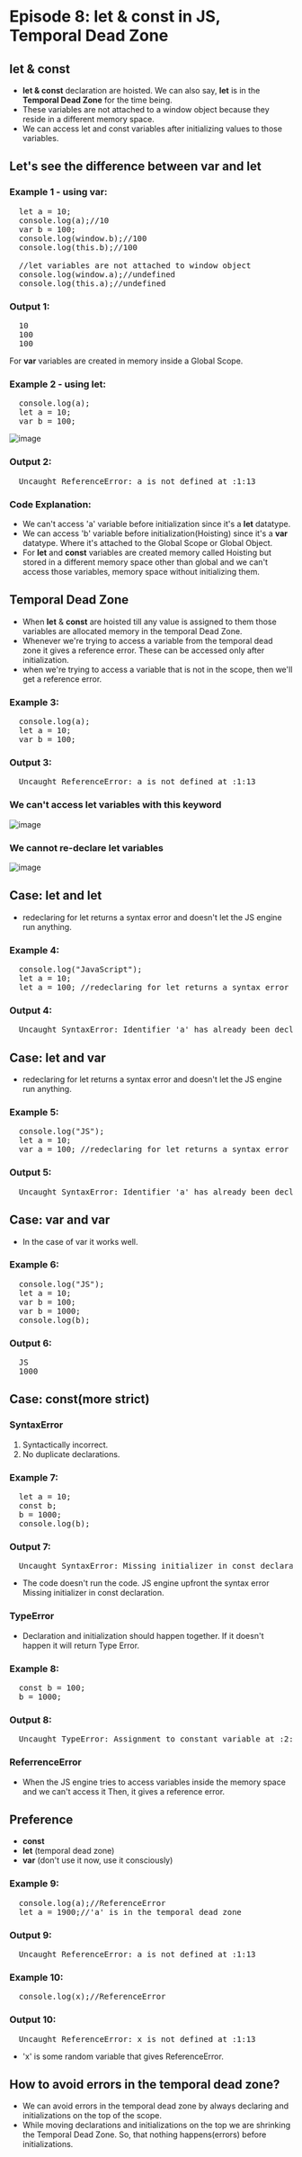 # Episode 8: let & const in JS, Temporal Dead Zone

## let & const 
- **let & const** declaration are hoisted. We can also say, **let** is in the **Temporal Dead Zone** for the time being.
- These variables are not attached to a window object because they reside in a different memory space.
- We can access let and const variables after initializing values to those variables.

## Let's see the difference between **var** and **let**
### Example 1 - using var:
<pre>
  let a = 10;
  console.log(a);//10
  var b = 100;
  console.log(window.b);//100
  console.log(this.b);//100

  //let variables are not attached to window object
  console.log(window.a);//undefined
  console.log(this.a);//undefined
</pre>

### Output 1:
<pre>
  10
  100
  100
</pre>

For **var** variables are created in memory inside a Global Scope.

### Example 2 - using let:
<pre>
  console.log(a);
  let a = 10;
  var b = 100;
</pre>

![image](https://github.com/ReddyDivya/rd-namaste-javaScript/assets/34181144/4ec157f9-2516-44a5-8c7d-9ec69d0bbdc3)

### Output 2:
<pre>
  Uncaught ReferenceError: a is not defined at <anonymous>:1:13
</pre>

### Code Explanation:
- We can't access 'a' variable before initialization since it's a **let** datatype.
- We can access 'b' variable before initialization(Hoisting) since it's a **var** datatype. Where it's attached to the Global Scope or Global Object.
- For **let** and **const** variables are created memory called Hoisting but stored in a different memory space other than global and we can't access those variables, memory space without initializing them.

## Temporal Dead Zone
- When **let** & **const** are hoisted till any value is assigned to them those variables are  allocated memory in the temporal Dead Zone.
- Whenever we're trying to access a variable from the temporal dead zone it gives a reference error. These can be accessed only after initialization.
- when we're trying to access a variable that is not in the scope, then we'll get a reference error.

### Example 3:
<pre>
  console.log(a);
  let a = 10;
  var b = 100;
</pre>

### Output 3:
<pre>
  Uncaught ReferenceError: a is not defined at <anonymous>:1:13
</pre>

### We can't access let variables with **this** keyword
![image](https://github.com/ReddyDivya/rd-namaste-javaScript/assets/34181144/aad1f6e5-0958-42ef-8734-e6256efa38ec)

### We cannot re-declare let variables
![image](https://github.com/ReddyDivya/rd-namaste-javaScript/assets/34181144/474ab42e-ba78-42a5-b318-96b1fb81e7e9)

## Case: let and let
- redeclaring for let returns a syntax error and doesn't let the JS engine run anything.
  
### Example 4:
<pre>
  console.log("JavaScript");
  let a = 10;
  let a = 100; //redeclaring for let returns a syntax error and doesn't let the JS engine run anything.
</pre>

### Output 4:
<pre>
  Uncaught SyntaxError: Identifier 'a' has already been declared
</pre>

## Case: let and var
- redeclaring for let returns a syntax error and doesn't let the JS engine run anything.
  
### Example 5:
<pre>
  console.log("JS");
  let a = 10;
  var a = 100; //redeclaring for let returns a syntax error and doesn't let the JS engine run anything.
</pre>

### Output 5:
<pre>
  Uncaught SyntaxError: Identifier 'a' has already been declared
</pre>

## Case: var and var
- In the case of var it works well.
  
### Example 6:
<pre>
  console.log("JS");
  let a = 10;
  var b = 100;
  var b = 1000;
  console.log(b);
</pre>

### Output 6:
<pre>
  JS
  1000
</pre>

## Case: const(more strict)

### SyntaxError
1) Syntactically incorrect.
2) No duplicate declarations.

### Example 7:
<pre>
  let a = 10;
  const b;
  b = 1000;
  console.log(b);
</pre>

### Output 7:
<pre>
  Uncaught SyntaxError: Missing initializer in const declaration
</pre>
- The code doesn't run the code. JS engine upfront the syntax error Missing initializer in const declaration.

### TypeError
- Declaration and initialization should happen together. If it doesn't happen it will return Type Error.

### Example 8:
<pre>
  const b = 100;
  b = 1000;
</pre>

### Output 8:
<pre>
  Uncaught TypeError: Assignment to constant variable at <anonymous>:2:5
</pre>

### ReferrenceError
- When the JS engine tries to access variables inside the memory space and we can't access it Then, it gives a reference error.
## Preference
- **const**
- **let** (temporal dead zone)
- **var** (don't use it now, use it consciously)

### Example 9:
<pre>
  console.log(a);//ReferenceError
  let a = 1900;//'a' is in the temporal dead zone
</pre>

### Output 9:
<pre>
  Uncaught ReferenceError: a is not defined at <anonymous>:1:13
</pre>

### Example 10:
<pre>
  console.log(x);//ReferenceError
</pre>

### Output 10:
<pre>
  Uncaught ReferenceError: x is not defined at <anonymous>:1:13
</pre>
- 'x' is some random variable that gives ReferenceError.

## How to avoid errors in the temporal dead zone?
- We can avoid errors in the temporal dead zone by always declaring and initializations on the top of the scope.
- While moving declarations and initializations on the top we are shrinking the Temporal Dead Zone. So, that nothing happens(errors) before initializations.
